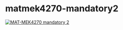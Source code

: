 # matmek4270-mandatory2

[![MAT-MEK4270 mandatory 2](https://github.com/AstridWH/mandatory2/actions/workflows/main.yml/badge.svg)](https://github.com/AstridWH/mandatory2/actions/workflows/main.yml)
